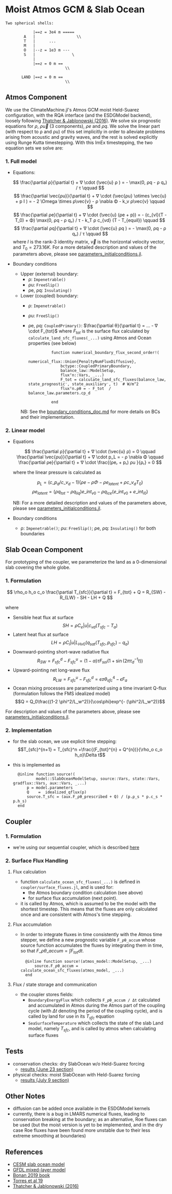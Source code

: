 # Moist Atmos GCM & Slab Ocean


    Two spherical shells:

                |==z = 3e4 m =====
            A   |                  \\ 
            T   |      ...           
            M   |
            O   |--z = 1e3 m ---  
            S   |                \
                |
                |==z = 0 m ==  
                              \\

           LAND |==z = 0 m ==
                              \\

## **Atmos Component**

We use the ClimateMachine.jl's Atmos GCM moist Held-Suarez configuration, with the RQA interface (and the ESDGModel backend), loosely following [Thatcher & Jablonowski (2016)](https://gmd.copernicus.org/articles/9/1263/2016/gmd-9-1263-2016.pdf). We solve six prognostic equations for $ρ$, $ρ\vec{u}$ (3 components), $ρe$ and $ρq$. We solve the linear part (with respect to ρ and ρu) of this set implicitly in order to alleviate problems arising from acoustic and gravity waves, and the rest is solved explicitly using Runge Kutta timestepping. With this ImEx timestepping, the two equation sets we solve are:

### **1. Full model**
- Equations:

    $$
    \frac{\partial ρ}{\partial t} + ∇ \cdot (\vec{u} ρ ) = - \max(0, ρq - ρ qᵥ) / τ \qquad 
    $$
    $$
    \frac{\partial \vec{ρu}}{\partial t} + ∇ \cdot (\vec{ρu} \otimes \vec{u} + p I ) = - 2 \Omega  \times ρ\vec{v} - ρ \nabla Φ - k_v ρ\vec{v} \qquad  
    $$
    $$
    \frac{\partial ρe}{\partial t} + ∇ \cdot (\vec{u} (ρe + p)) = - (c_{vl}(T - T_0) + Φ) \max(0, ρq - ρ qᵥ) / τ - k_T ρ c_{vd} (T - T_{equil}) \qquad 
    $$
    $$
    \frac{\partial ρq}{\partial t} + ∇ \cdot (\vec{u} ρq ) = - \max(0, ρq - ρ qᵥ)  / τ \qquad 
    $$
    where $I$ is the rank-3 identity matrix, $\vec{v}$ is the horizontal velocity vector, and $T_0 = 273.16 K$. For a more detailed description and values of the parameters above, please see [parameters_initialconditions.jl](parameters_initialconditions.jl). 

- Boundary conditions
    - Upper (external) boundary:
        - ρ: `Impenetrable()` 
        - ρu: `FreeSlip()`
        - ρe, ρq: `Insulating()`
    - Lower (coupled) boundary:
        - ρ: `Impenetrable()`  
        - ρu: `FreeSlip()`
        - ρe, ρq: `CoupledPrimary()`: $\frac{\partial θ}{\partial t} = ... - ∇ \cdot F_{tot}$ where $F_{tot}$ is the surface flux calculated by `calculate_land_sfc_fluxes(_...)` using Atmos and Ocean properties (see below) 

                        function numerical_boundary_flux_second_order!(
                            numerical_flux::Union{PenaltyNumFluxDiffusive},
                            bctype::CoupledPrimaryBoundary,
                            balance_law::ModelSetup,
                            fluxᵀn::Vars, _...)
                            F_tot = calculate_land_sfc_fluxes(balance_law, state_prognostic⁻, state_auxiliary⁻, t)  # W/m^2
                            fluxᵀn.ρθ = - F_tot  / balance_law.parameters.cp_d

                        end

        NB: See the [boundary_conditions_doc.md](../../docs/src/boundary_conditions_doc.md) for more details on BCs and their implementation.

### **2. Linear model**
- Equations

    $$
    \frac{\partial ρ}{\partial t} + ∇ \cdot (\vec{u} ρ) = 0 \qquad 
    \frac{\partial \vec{ρu}}{\partial t} + ∇ \cdot p_L  = - ρ \nabla Φ \qquad 
    \frac{\partial ρe}{\partial t} + ∇ \cdot \frac{(ρeᵣ + pᵣ)  ρu }{ρᵣ} = 0  
    $$

    where the linear pressure is calculated as

    $$
    p_L = (c\_p_d / c\_v_d - 1)  (ρe - ρ  Φ - ρe_{latent} + ρ c\_v_d T_0)
    $$
    $$
    ρe_{latent} = (ρq_{tot} - ρq_{liq})  e\_int_{v0} - ρq_{ice}  (e\_int_{v0} + e\_int_{i0})
    $$

    NB: For a more detailed description and values of the parameters above, please see [parameters_initialconditions.jl](parameters_initialconditions.jl). 
    

-  Boundary conditions
    - ρ: `Impenetrable()`; ρu: `FreeSlip()`; ρe, ρq: `Insulating()` for both boundaries


## **Slab Ocean Component**

For prototyping of the coupler, we parameterize the land as a 0-dimensional slab covering the whole globe. 

### 1. Formulation


$$
\rho_o h_o c_o \frac{\partial T_{sfc}}{\partial t} = F_{tot} + Q = R_{SW} - R_{LW} - SH - LH + Q
$$

  
where

- Sensible heat flux at surface
    $$SH = ρ C_e |u| c_{vd} (T_{sfc} - T_a)$$
- Latent heat flux at surface
    $$LH = ρ C_l |u| L_{Hv0} (q_{sat}(T_{sfc},p_{sfc}) - q_a)$$
- Downward-pointing short-wave radiative flux
    $$R_{SW} = F_{sfc}^d - F_{sfc}^u = (1-\alpha)\tau F_{sol} (1 + \sin(2π τ_d^{-1} t))$$
- Upward-pointing net long-wave flux
    $$R_{LW} = F_{sfc}^u - F_{sfc}^d = \epsilon \sigma \theta_{sfc}^4 - \epsilon F_{a}$$
- Ocean mixing processes are parameterized using a time invariant Q-flux (formulation follows the FMS idealized model)
    $$Q = Q_0\frac{(1-2 \phi^2/L_w^2)}{\cos\phi}exp^{- (\phi^2/L_w^2)}$$

For description and values of the parameters above, please see [parameters_initialconditions.jl](parameters_initialconditions.jl). 

### 2. Implementation
- for the slab ocean, we use explicit time stepping:
$$T_{sfc}^{n+1} = T_{sfc}^n +\frac{(F_{tot}^{n} + Q^{n})}{\rho_o c_o h_o}\Delta t$$
- this is implemented as

        @inline function source!(
                model::SlabOceanModelSetup, source::Vars, state::Vars, gradflux::Vars, aux::Vars, _...)
            p = model.parameters
            Q    =  idealized_qflux(p)
            source.T_sfc = (aux.F_ρθ_prescribed + Q) / (p.ρ_s * p.c_s * p.h_s)
        end

## **Coupler**

### 1. Formulation
- we're using our sequential coupler, which is described [here](https://clima.github.io/CouplerMachine/dev/timestepping/)
### 2. Surface Flux Handling
1. Flux calculation
    - function `calculate_ocean_sfc_fluxes(_...)` is defined in `coupler/surface_fluxes.jl`, and is used for:
        - the Atmos boundary condition calculation (see above)
        - for surface flux accumulation (next point). 
    - it is called by Atmos, which is assumed to be the model with the shortest timestep. This means that the fluxes are only calculated once and are consistent with Atmos's time stepping.

2. Flux accumulation
    - In order to integrate fluxes in time consistently with the Atmos time stepper, we define a new prognostic variable `F_ρθ_accum` whose source function accumulates the fluxes by integrating them in time, so that $F\_ρθ\_accum = \int F_{tot} dt$.

            @inline function source!(atmos_model::ModelSetup, _...)
                source.F_ρθ_accum = calculate_ocean_sfc_fluxes(atmos_model, _...) 
            end

3. Flux / state storage and communication
    - the coupler stores fields:
        - `BoundaryEnergyFlux` which collects `F_ρθ_accum / Δt` calculated and accumulated in Atmos during the Atmos part of the coupling cycle (with $Δt$ denoting the period of the coupling cycle), and is called by land for use in its $T_{sfc}$ equation
        - `SeaSurfaceTemperature` which collects the state of the slab Land model, namely $T_{sfc}$, and is called by atmos when calculating surface fluxes

## **Tests**
- conservation checks: dry SlabOcean w/o Held-Suarez forcing
    - [results (June 23 section)](https://docs.google.com/document/d/1JKK8wFKPq3Jo3D4flXZiY3WAUPqYE19pXRvwJgpDwjw/edit)
- physical checks: moist SlabOcean with Held-Suarez forcing
    - [results (July 9 section)](https://docs.google.com/document/d/1JKK8wFKPq3Jo3D4flXZiY3WAUPqYE19pXRvwJgpDwjw/edit)

## **Other Notes**
- diffusion can be added once available in the ESDGModel kernels
- currently, there is a bug in LMARS numerical fluxes, leading to conservation breaking at the boundary; as an alternative, Roe fluxes can be used (but the moist version is yet to be implemented, and in the dry case Roe fluxes have been found more unstable due to their less extreme smoothing at boundaries)  

## **References**
- [CESM slab ocean model](https://www.cesm.ucar.edu/models/atm-cam/docs/description/node29.html)
- [GFDL mixed-layer model](https://www.gfdl.noaa.gov/fms-slab-ocean-model-technical-documentation/)
- [Bonan 2019 book](https://www.cambridge.org/us/academic/subjects/earth-and-environmental-science/climatology-and-climate-change/climate-change-and-terrestrial-ecosystem-modeling?format=HB&isbn=9781107043787)
- [Torres et al 19](https://link.springer.com/article/10.1007/s00382-018-4236-x?shared-article-renderer)
- [Thatcher & Jablonowski (2016)](https://gmd.copernicus.org/articles/9/1263/2016/gmd-9-1263-2016.pdf)
